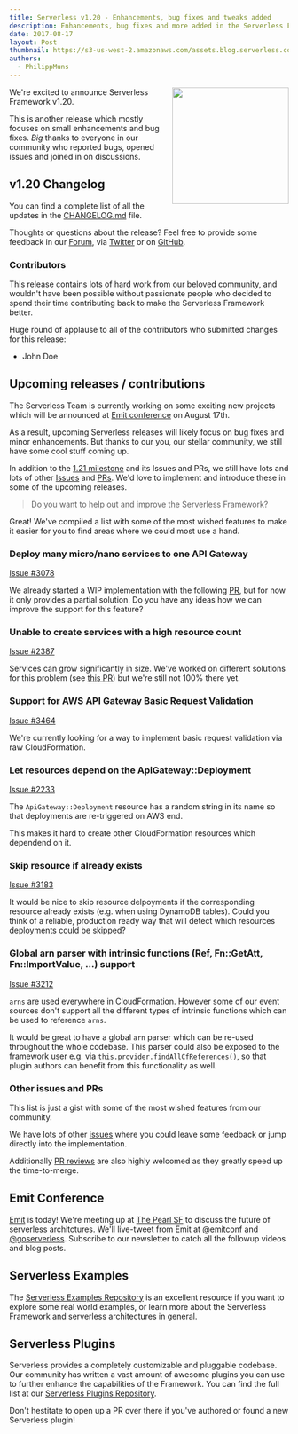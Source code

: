 ```yaml
---
title: Serverless v1.20 - Enhancements, bug fixes and tweaks added
description: Enhancements, bug fixes and more added in the Serverless Framework v1.20 release.
date: 2017-08-17
layout: Post
thumbnail: https://s3-us-west-2.amazonaws.com/assets.blog.serverless.com/framework-release-1.20.png
authors:
  - PhilippMuns
---
```


<img align="right" src="https://s3-us-west-2.amazonaws.com/assets.blog.serverless.com/framework-release-1.20.png" width="210px" >

We're excited to announce Serverless Framework v1.20.

This is another release which mostly focuses on small enhancements and bug fixes. *Big* thanks to everyone in our community who reported bugs, opened issues and joined in on discussions.

## v1.20 Changelog

You can find a complete list of all the updates in the [CHANGELOG.md](https://github.com/serverless/serverless/blob/master/CHANGELOG.md) file.

Thoughts or questions about the release? Feel free to provide some feedback in our [Forum](https://forum.serverless.com), via [Twitter](https://twitter.com/goserverless) or on [GitHub](https://github.com/serverless/serverless).

### Contributors 

This release contains lots of hard work from our beloved community, and wouldn't have been possible without passionate people who decided to spend their time contributing back to make the Serverless Framework better.

Huge round of applause to all of the contributors who submitted changes for this release:

- John Doe

## Upcoming releases / contributions

The Serverless Team is currently working on some exciting new projects which will be announced at [Emit conference](http://www.emitconference.com/) on August 17th.

As a result, upcoming Serverless releases will likely focus on bug fixes and minor enhancements. But thanks to our you, our stellar community, we still have some cool stuff coming up.

In addition to the [1.21 milestone](https://github.com/serverless/serverless/milestone/36) and its Issues and PRs, we still have lots and lots of other [Issues](https://github.com/serverless/serverless/issues) and [PRs](https://github.com/serverless/serverless/pulls). We'd love to implement and introduce these in some of the upcoming releases.

> Do you want to help out and improve the Serverless Framework?

Great! We've compiled a list with some of the most wished features to make it easier for you to find areas where we could most use a hand.

### Deploy many micro/nano services to one API Gateway

[Issue #3078](https://github.com/serverless/serverless/issues/3078)

We already started a WIP implementation with the following [PR](https://github.com/serverless/serverless/pull/3934), but for now it only provides a partial solution. Do you have any ideas how we can improve the support for this feature?

### Unable to create services with a high resource count

[Issue #2387](https://github.com/serverless/serverless/issues/2387)

Services can grow significantly in size. We've worked on different solutions for this problem (see [this PR](https://github.com/serverless/serverless/pull/3504)) but we're still not 100% there yet.

### Support for AWS API Gateway Basic Request Validation

[Issue #3464](https://github.com/serverless/serverless/issues/3464)

We're currently looking for a way to implement basic request validation via raw CloudFormation.

### Let resources depend on the ApiGateway::Deployment

[Issue #2233](https://github.com/serverless/serverless/issues/2233)

The `ApiGateway::Deployment` resource has a random string in its name so that deployments are re-triggered on AWS end.

This makes it hard to create other CloudFormation resources which dependend on it.

### Skip resource if already exists

[Issue #3183](https://github.com/serverless/serverless/issues/3183)

It would be nice to skip resource delpoyments if the corresponding resource already exists (e.g. when using DynamoDB tables). Could you think of a reliable, production ready way that will detect which resources deployments could be skipped?

### Global arn parser with intrinsic functions (Ref, Fn::GetAtt, Fn::ImportValue, ...) support

[Issue #3212](https://github.com/serverless/serverless/issues/3212)

`arns` are used everywhere in CloudFormation. However some of our event sources don't support all the different types of intrinsic functions which can be used to reference `arns`.

It would be great to have a global `arn` parser which can be re-used throughout the whole codebase. This parser could also be exposed to the framework user e.g. via `this.provider.findAllCfReferences()`, so that plugin authors can benefit from this functionality as well.

### Other issues and PRs

This list is just a gist with some of the most wished features from our community.

We have lots of other [issues](https://github.com/serverless/serverless/issues) where you could leave some feedback or jump directly into the implementation.

Additionally [PR reviews](https://github.com/serverless/serverless/pulls) are also highly welcomed as they greatly speed up the time-to-merge.

## Emit Conference

[Emit](http://www.emitconference.com/) is today! We're meeting up at [The Pearl SF](http://thepearlsf.com/) to discuss the future of serverless architctures. We'll live-tweet from Emit at [@emitconf](https://twitter.com/emitconf) and [@goserverless](https://twitter.com/goserverless). Subscribe to our newsletter to catch all the followup videos and blog posts.

## Serverless Examples

The [Serverless Examples Repository](https://github.com/serverless/examples) is an excellent resource if you want to explore some real world examples, or learn more about the Serverless Framework and serverless architectures in general.

## Serverless Plugins

Serverless provides a completely customizable and pluggable codebase. Our community has written a vast amount of awesome plugins you can use to further enhance the capabilities of the Framework. You can find the full list at our [Serverless Plugins Repository](https://github.com/serverless/plugins).

Don't hestitate to open up a PR over there if you've authored or found a new Serverless plugin!
